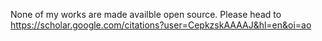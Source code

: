 None of my works are made availble open source. Please head to https://scholar.google.com/citations?user=CepkzskAAAAJ&hl=en&oi=ao
